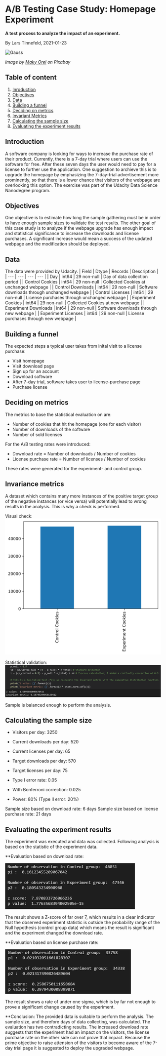 # A/B Testing Case Study: Homepage Experiment
**A test process to analyze the impact of an experiment.**

By Lars Tinnefeld, 2021-01-23

![Gauss](https://cdn.pixabay.com/photo/2020/04/11/10/05/chart-5029714_960_720.png)

*Image by [Maky Orel](https://pixabay.com/users/maky_orel-436253/) on Pixabay*

## Table of content
1. [Inroduction](#business_understanding)
2. [Objectives](#objectives)
3. [Data](#data)
4. [Building a funnel](#funnel)
6. [Deciding on metrics](#metrics)
7. [Invariant Metrics](#invariance)
8. [Calculating the sample size](#sizing)
9. [Evaluating the experiment results](#evaluation)

## Introduction <a name="business_understanding"></a>
A software company is looking for ways to increase the purchase rate of their product. Currently, there is a 7-day trial where users can use the software for free. After these seven days the user would need to pay for a license to further use the application. One suggestion to archieve this is to upgrade the homepage by emphasizing the 7-day-trial advertisement more prominently, so that there is a lower chance that visitors of the webpage are overlooking this option. The exercise was part of the Udacity Data Science Nanodegree program.

## Objectives <a name="objectives"></a>
One objective is to estimate how long the sample gathering must be in order to have enough sample sizes to validate the test results. The other goal of this case study is to analyze if the webpage upgrade has enough impact and statistical significance to increase the downloads and license purchases. A significant increase would mean a success of the updated webpage and the modification should be deployed.

## Data <a name="data"></a>
The data were provided by Udacity.
| Field | Dtype | Records | Description |
| --- | --- | --- | --- |
| Day | int64 | 29 non-null | Day of data collection period |
| Control Cookies | int64 | 29 non-null | Collected Cookies at unchanged webpage |
| Control Downloads	 | int64 | 29 non-null | Software downloads through unchanged webpage |
| Control Licenses	 | int64 | 29 non-null | License purchases through unchanged webpage |
| Experiment  Cookies | int64 | 29 non-null | Collected Cookies at new webpage |
| Experiment  Downloads	 | int64 | 29 non-null | Software downloads through new webpage |
| Experiment  Licenses	 | int64 | 29 non-null | License purchases through new webpage |

## Building a funnel <a name="funnel"></a>
The expected steps a typical user takes from inital visit to a license purchase:
- Visit homepage
- Visit download page
- Sign up for an account
- Download software
- After 7-day trial, software takes user to license-purchase page
- Purchase license

## Deciding on metrics <a name="metrics"></a>
The metrics to base the statistical evaluation on are:
- Number of cookies that hit the homepage (one for each visitor)
- Number of downloads of the software
- Number of sold licenses

For the A/B testing rates were introduced:
- Download rate = Number of downloads / Number of cookies
- License purchase rate = Number of licenses / Number of cookies

These rates were generated for the experiment- and control group.

## Invariance metrics <a name="invariance"></a>
A dataset which contains many more instances of the positive target group of the negative instances (or vice versa) will potentially lead to wrong results in the analysis. This is why a check is performed.

Visual check:
![Distribution_chart](https://github.com/LarsTinnefeld/Homepage_experiment_testing/blob/main/Dist_bar.png?raw=true)

Statistical validation:
![Invariant_metric](https://github.com/LarsTinnefeld/Homepage_experiment_testing/blob/main/Inv_metr_code.PNG?raw=true)

Sample is balanced enough to perform the analysis.

## Calculating the sample size <a name="sizing"></a>
- Visitors per day: 3250
- Current downloads per day: 520
- Current licenses per day: 65

- Target downloads per day: 570
- Target licenses per day: 75

- Type I error rate: 0.05
- With Bonferroni correction: 0.025
- Power: 80% (Type II error: 20%)

Sample size based on download rate: 6 days
Sample size based on license purchase rate: 21 days

## Evaluating the experiment results <a name="evaluation"></a>
The experiment was executed and data was collected.
Following analysis is based on the statistic of the experiment data.

**Evaluation based on download rate:

![Download_rate](https://github.com/LarsTinnefeld/Homepage_experiment_testing/blob/main/Downl_sample.PNG?raw=true)

The result shows a Z-score of far over 7, which results in a clear indicator that the observed experiment statistic is outside the probability range of the Null hypothesis (control group data) which means the result is significant and the experiment changed the download rate.

**Evaluation based on license purchase rate:

![License_rate](https://github.com/LarsTinnefeld/Homepage_experiment_testing/blob/main/License_sample.PNG?raw=true)

The result shows a rate of under one sigma, which is by far not enough to prove a significant change caused by the experiment.

**Conclusion:
The provided data is suitable to perform the analysis. The sample size, and therefore days of data collecting, was calculated.
The evaluation has two contradicting results. The increased download rate suggests that the experiment had an impact on the visitors, the license purchase rate on the other side can not prove that impact. Because the prime objective to raise attension of the visitors to become aware of the 7-day trial page it is suggested to deploy the upgraded webpage.
